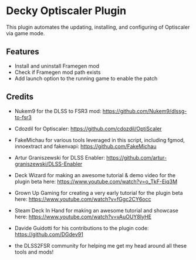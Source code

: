 # Decky Optiscaler Plugin

This plugin automates the updating, installing, and configuring of Optiscaler via game mode.

## Features

- Install and uninstall Framegen mod
- Check if Framegen mod path exists
- Add launch option to the running game to enable the patch

## Credits

- Nukem9 for the DLSS to FSR3 mod: https://github.com/Nukem9/dlssg-to-fsr3

- Cdozdil for Optiscaler: https://github.com/cdozdil/OptiScaler

- FakeMichau for various tools leveraged in this script, including fgmod, innoextract and fakenvapi: https://github.com/FakeMichau

- Artur Graniszewski for DLSS Enabler: https://github.com/artur-graniszewski/DLSS-Enabler 

- Deck Wizard for making an awesome tutorial & demo video for the plugin beta here: https://www.youtube.com/watch?v=o_TkF-Eiq3M 

- Grown Up Gaming for creating a very early tutorial for the plugin beta here: https://www.youtube.com/watch?v=fGgc2CY6occ

- Steam Deck In Hand for making an awesome tutorial and showcase here: https://www.youtube.com/watch?v=vAuOUY8IyHE

- Davide Guidotti for his contributions to the plugin code: https://github.com/DGdev91

- the DLSS2FSR community for helping me get my head around all these tools and mods!
